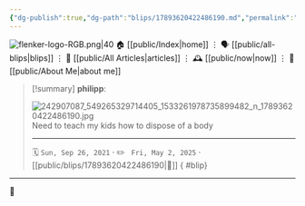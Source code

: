```yaml
---
{"dg-publish":true,"dg-path":"blips/17893620422486190.md","permalink":"/blips/17893620422486190/","title":"philipp on instagram @ 2021-09-26","created":"2021-09-26T08:17:00","updated":"2025-05-02T17:43:08"}
---
```



<div class="transclusion internal-embed is-loaded"><div class="markdown-embed">




![flenker-logo-RGB.png|40](/img/user/attachments/flenker-logo-RGB.png)
🏠 [[public/Index\|home]]  ⋮ 🗣️ [[public/all-blips\|blips]] ⋮  📝 [[public/All Articles\|articles]]  ⋮ 🕰️ [[public/now\|now]] ⋮ 🪪 [[public/About Me\|about me]]


</div></div>


> [!summary] **philipp**:
>
> ![242907087_549265329714405_1533261978735899482_n_17893620422486190.jpg](/img/user/attachments/242907087_549265329714405_1533261978735899482_n_17893620422486190.jpg)
> Need to teach my kids how to dispose of a body
> - - -
>
> 🗓️ <code>Sun, Sep 26, 2021</code>  · ✏️ <code> Fri, May 2, 2025</code>  · [[public/blips/17893620422486190\|🔗]]
{ #blip}


- - -

 👾
